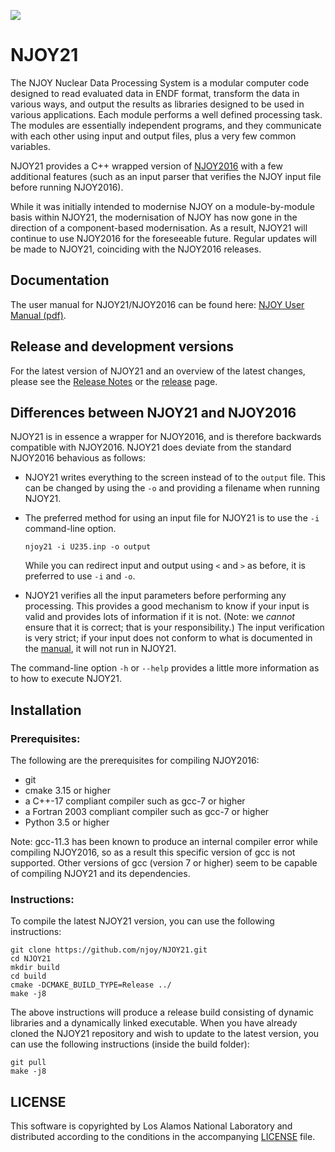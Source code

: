 ![](https://github.com/njoy/NJOY21/workflows/Continuous%20Integration/badge.svg)

# NJOY21

The NJOY Nuclear Data Processing System is a modular computer code designed to read evaluated data in ENDF format, transform the data in various ways, and output the results as libraries designed to be used in various applications. Each module performs a well defined processing task. The modules are essentially independent programs, and they communicate with each other using input and output files, plus a very few common variables.

NJOY21 provides a C++ wrapped version of [NJOY2016](https://github.com/njoy/NJOY2016) with a few additional features (such as an input parser that verifies the NJOY input file before running NJOY2016).

While it was initially intended to modernise NJOY on a module-by-module basis within NJOY21, the modernisation of NJOY has now gone in the direction of a component-based modernisation. As a result, NJOY21 will continue to use NJOY2016 for the foreseeable future. Regular updates will be made to NJOY21, coinciding with the NJOY2016 releases.

## Documentation
The user manual for NJOY21/NJOY2016 can be found here: [NJOY User Manual (pdf)](https://github.com/njoy/NJOY2016-manual/raw/master/njoy16.pdf).

## Release and development versions
For the latest version of NJOY21 and an overview of the latest changes, please see the [Release Notes](ReleaseNotes.md) or the [release](https://github.com/njoy/NJOY2016/releases) page.

## Differences between NJOY21 and NJOY2016
NJOY21 is in essence a wrapper for NJOY2016, and is therefore backwards compatible with NJOY2016. NJOY21 does deviate from the standard NJOY2016 behavious as follows:
- NJOY21 writes everything to the screen instead of to the `output` file. This can be changed by using the `-o` and providing a filename when running NJOY21.
- The preferred method for using an input file for NJOY21 is to use the `-i` command-line option.

    ```
    njoy21 -i U235.inp -o output
    ```
  While you can redirect input and output using `<` and `>` as before, it is preferred to use `-i` and `-o`.

- NJOY21 verifies all the input parameters before performing any processing. This provides a good mechanism to know if your input is valid and provides lots of information if it is not. (Note: we *cannot* ensure that it is correct; that is your responsibility.) The input verification is very strict; if your input does not conform to what is documented in the [manual](https://github.com/njoy/NJOY2016-manual/blob/master/njoy16.pdf), it will not run in NJOY21.

The command-line option `-h` or `--help` provides a little more information as to how to execute NJOY21.

## Installation

### Prerequisites:

The following are the prerequisites for compiling NJOY2016:
  - git
  - cmake 3.15 or higher
  - a C++-17 compliant compiler such as gcc-7 or higher
  - a Fortran 2003 compliant compiler such as gcc-7 or higher
  - Python 3.5 or higher

Note: gcc-11.3 has been known to produce an internal compiler error while compiling NJOY2016, so as a result this specific version of gcc is not supported. Other versions of gcc (version 7 or higher) seem to be capable of compiling NJOY21 and its dependencies.

### Instructions:

To compile the latest NJOY21 version, you can use the following instructions:
```
git clone https://github.com/njoy/NJOY21.git
cd NJOY21
mkdir build
cd build
cmake -DCMAKE_BUILD_TYPE=Release ../
make -j8
```

The above instructions will produce a release build consisting of dynamic libraries and a dynamically linked executable. When you have already cloned the NJOY21 repository and wish to update to the latest version, you can use the following instructions (inside the build folder):
```
git pull
make -j8
```

## LICENSE
This software is copyrighted by Los Alamos National Laboratory and distributed according to the conditions in the accompanying [LICENSE](LICENSE) file.
